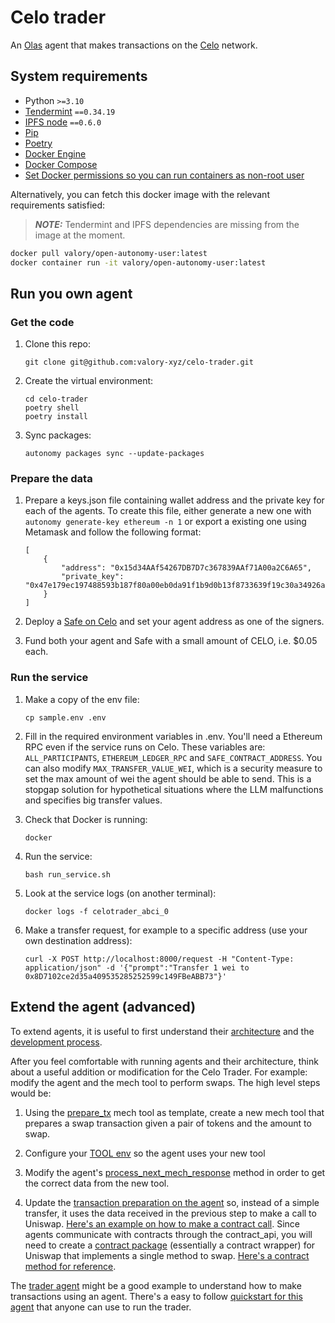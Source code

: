 # Celo trader

An [Olas](https://olas.network/) agent that makes transactions on the [Celo](https://celo.org/) network.

## System requirements

- Python `>=3.10`
- [Tendermint](https://docs.tendermint.com/v0.34/introduction/install.html) `==0.34.19`
- [IPFS node](https://docs.ipfs.io/install/command-line/#official-distributions) `==0.6.0`
- [Pip](https://pip.pypa.io/en/stable/installation/)
- [Poetry](https://python-poetry.org/)
- [Docker Engine](https://docs.docker.com/engine/install/)
- [Docker Compose](https://docs.docker.com/compose/install/)
- [Set Docker permissions so you can run containers as non-root user](https://docs.docker.com/engine/install/linux-postinstall/)

Alternatively, you can fetch this docker image with the relevant requirements satisfied:

> **_NOTE:_**  Tendermint and IPFS dependencies are missing from the image at the moment.

```bash
docker pull valory/open-autonomy-user:latest
docker container run -it valory/open-autonomy-user:latest
```

## Run you own agent

### Get the code

1. Clone this repo:

    ```
    git clone git@github.com:valory-xyz/celo-trader.git
    ```

2. Create the virtual environment:

    ```
    cd celo-trader
    poetry shell
    poetry install
    ```

3. Sync packages:

    ```
    autonomy packages sync --update-packages
    ```

### Prepare the data

1. Prepare a keys.json file containing wallet address and the private key for each of the agents. To create this file, either generate a new one with `autonomy generate-key ethereum -n 1` or export a existing one using Metamask and follow the following format:

    ```
    [
        {
            "address": "0x15d34AAf54267DB7D7c367839AAf71A00a2C6A65",
            "private_key": "0x47e179ec197488593b187f80a00eb0da91f1b9d0b13f8733639f19c30a34926a"
        }
    ]
    ```

2. Deploy a [Safe on Celo](https://app.safe.global/welcome) and set your agent address as one of the signers.

3. Fund both your agent and Safe with a small amount of CELO, i.e. $0.05 each.


### Run the service

1. Make a copy of the env file:

    ```
    cp sample.env .env
    ```

2. Fill in the required environment variables in .env. You'll need a Ethereum RPC even if the service runs on Celo. These variables are: `ALL_PARTICIPANTS`, `ETHEREUM_LEDGER_RPC` and `SAFE_CONTRACT_ADDRESS`. You can also modify `MAX_TRANSFER_VALUE_WEI`, which is a security measure to set the max amount of wei the agent should be able to send. This is a stopgap solution for hypothetical situations where the LLM malfunctions and specifies big transfer values.

3. Check that Docker is running:

    ```
    docker
    ```

4. Run the service:

    ```
    bash run_service.sh
    ```

5. Look at the service logs (on another terminal):

    ```
    docker logs -f celotrader_abci_0
    ```

6. Make a transfer request, for example to a specific address (use your own destination address):

    ```
    curl -X POST http://localhost:8000/request -H "Content-Type: application/json" -d '{"prompt":"Transfer 1 wei to 0x8D7102ce2d35a409535285252599c149FBeABB73"}'
    ```


## Extend the agent (advanced)

To extend agents, it is useful to first understand their [architecture](https://docs.autonolas.network/open-autonomy/get_started/what_is_an_agent_service/#architecture) and the [development process](https://docs.autonolas.network/open-autonomy/guides/overview_of_the_development_process/).

After you feel comfortable with running agents and their architecture, think about a useful addition or modification for the Celo Trader. For example: modify the agent and the mech tool to perform swaps. The high level steps would be:

1. Using the [prepare_tx](https://github.com/valory-xyz/mech/blob/main/packages/valory/customs/prepare_tx/prepare_tx.py) mech tool as template, create a new mech tool that prepares a swap transaction given a pair of tokens and the amount to swap.

2. Configure your [TOOL env](https://github.com/valory-xyz/celo-trader/blob/main/sample.env#L9) so the agent uses your new tool

3. Modify the agent's [process_next_mech_response](https://github.com/valory-xyz/celo-trader/blob/main/packages/valory/skills/celo_trader_abci/behaviours.py#L207) method in order to get the correct data from the new tool.

4. Update the [transaction preparation on the agent](https://github.com/valory-xyz/celo-trader/blob/main/packages/valory/skills/celo_trader_abci/behaviours.py#L173) so, instead of a simple transfer, it uses the data received in the previous step to make a call to Uniswap. [Here's an example on how to make a contract call](https://github.com/valory-xyz/price-oracle/blob/main/packages/valory/skills/price_estimation_abci/behaviours.py#L361). Since agents communicate with contracts through the contract_api, you will need to create a [contract package](https://open-aea.docs.autonolas.tech/creating-contracts/) (essentially a contract wrapper) for Uniswap that implements a single method to swap. [Here's a contract method for reference](https://github.com/valory-xyz/price-oracle/blob/main/packages/valory/contracts/offchain_aggregator/contract.py#L197).

The [trader agent](https://github.com/valory-xyz/trader) might be a good example to understand how to make transactions using an agent. There's a easy to follow [quickstart for this agent](https://github.com/valory-xyz/trader-quickstart) that anyone can use to run the trader.